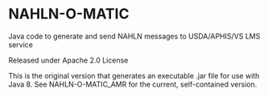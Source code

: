 # NAHLN-O-MATIC
Java code to generate and send NAHLN messages to USDA/APHIS/VS LMS service

Released under Apache 2.0 License

This is the original version that generates an executable .jar file for use with Java 8.  See NAHLN-O-MATIC_AMR for the current, self-contained version.
